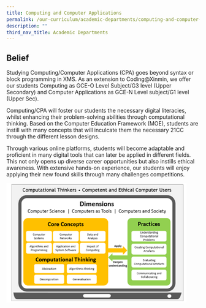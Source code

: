 ```yaml
---
title: Computing and Computer Applications
permalink: /our-curriculum/academic-departments/computing-and-computer-applications/
description: ""
third_nav_title: Academic Departments
---
```

Belief
------
Studying Computing/Computer Applications (CPA) goes beyond syntax or block programming in XMS. As an extension to Coding@Xinmin, we offer our students Computing as GCE-O Level Subject/G3 level (Upper Secondary) and Computer Applications as GCE-N Level subject/G1 level (Upper Sec). 

Computing/CPA will foster our students the necessary digital literacies, whilst enhancing their problem-solving abilities through computational thinking. Based on the Computer Education Framework (MOE), students are instill with many concepts that will inculcate them the necessary 21CC through the different lesson designs.

Through various online platforms, students will become adaptable and proficient in many digital tools that can later be applied in different fields. This not only opens up diverse career opportunities but also instills ethical awareness. With extensive hands-on experience, our students will enjoy applying their new found skills through many challenges competitions.

![](/images/Computing%20and%20CPA/computing_cpa_1.png)